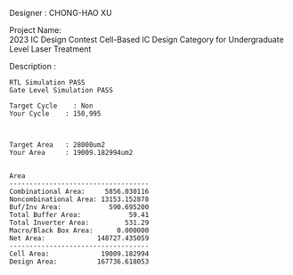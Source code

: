 



Designer 		: 
	CHONG-HAO XU




Project Name:	
	2023 IC Design Contest Cell-Based IC Design Category for Undergraduate Level
	Laser Treatment


Description	:

	RTL Simulation PASS
	Gate Level Simulation PASS

	Target Cycle	: Non 
	Your Cycle    : 150,995
	


	Target Area   : 28000um2
	Your Area     : 19009.182994um2

 
	Area
	-----------------------------------
	Combinational Area:     5856.030116
	Noncombinational Area: 13153.152878
	Buf/Inv Area:            590.695200
	Total Buffer Area:            59.41
	Total Inverter Area:         531.29
	Macro/Black Box Area:      0.000000
	Net Area:             148727.435059
	-----------------------------------
	Cell Area:             19009.182994
	Design Area:          167736.618053
